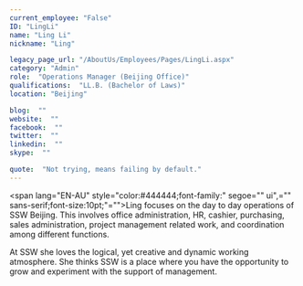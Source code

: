 ```yaml
---
current_employee: "False"
ID: "LingLi"
name: "Ling Li"
nickname: "Ling"

legacy_page_url: "/AboutUs/Employees/Pages/LingLi.aspx"
category: "Admin"
role:  "Operations Manager (Beijing Office)"
qualifications:  "LL.B. (Bachelor of Laws)"
location: "Beijing"

blog:  ""
website:  ""
facebook:  ""
twitter:  ""
linkedin:  ""
skype:  ""

quote:  "Not trying, means failing by default."
---
```


<span lang="EN-AU" style="color:#444444;font-family:" segoe="" ui",="" sans-serif;font-size:10pt;"="">​​Ling focuses on the day to day operations of SSW Beijing. This involves office administration, HR, cashier, purchasing, sales administration, project management related work, and coordination among different functions.  

 At SSW she loves the logical, yet creative and dynamic working atmosphere. She thinks SSW is a place where you have the opportunity to grow and experiment with the support of management.</span>